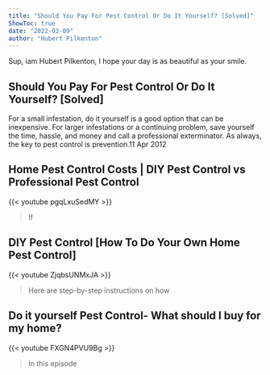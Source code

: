 ```yaml
---
title: "Should You Pay For Pest Control Or Do It Yourself? [Solved]"
ShowToc: true 
date: "2022-03-09"
author: "Hubert Pilkenton" 
---
```


Sup, iam Hubert Pilkenton, I hope your day is as beautiful as your smile.
## Should You Pay For Pest Control Or Do It Yourself? [Solved]
For a small infestation, do it yourself is a good option that can be inexpensive. For larger infestations or a continuing problem, save yourself the time, hassle, and money and call a professional exterminator. As always, the key to pest control is prevention.11 Apr 2012

## Home Pest Control Costs | DIY Pest Control vs Professional Pest Control
{{< youtube pgqLxuSedMY >}}
>If 

## DIY Pest Control [How To Do Your Own Home Pest Control]
{{< youtube ZjqbsUNMxJA >}}
>Here are step-by-step instructions on how 

## Do it yourself Pest Control- What should I buy for my home?
{{< youtube FXGN4PVU9Bg >}}
>In this episode 

